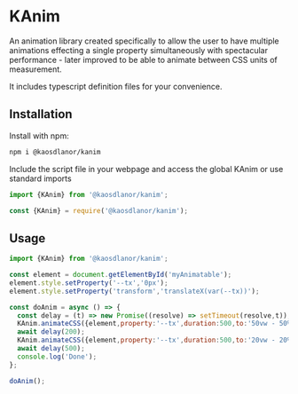 # KAnim

An animation library created specifically to allow the user to have multiple animations effecting a single property simultaneously with spectacular performance - later improved to be able to animate between CSS units of measurement.

It includes typescript definition files for your convenience.

## Installation

Install with npm:

```bash
npm i @kaosdlanor/kanim
```

Include the script file in your webpage and access the global KAnim or use standard imports
```javascript
import {KAnim} from '@kaosdlanor/kanim';
```
```javascript
const {KAnim} = require('@kaosdlanor/kanim');
```

## Usage

```javascript
import {KAnim} from '@kaosdlanor/kanim';

const element = document.getElementById('myAnimatable');
element.style.setProperty('--tx','0px');
element.style.setProperty('transform','translateX(var(--tx))');

const doAnim = async () => {
  const delay = (t) => new Promise((resolve) => setTimeout(resolve,t));
  KAnim.animateCSS({element,property:'--tx',duration:500,to:'50vw - 50%',easing:'easeInOutQuint'});
  await delay(200);
  KAnim.animateCSS({element,property:'--tx',duration:500,to:'20vw - 20%',easing:'easeInOutQuint'});
  await delay(500);
  console.log('Done');
};

doAnim();
```